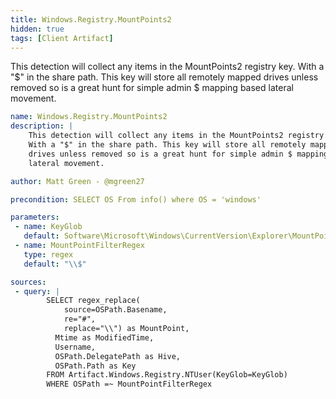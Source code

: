 ```yaml
---
title: Windows.Registry.MountPoints2
hidden: true
tags: [Client Artifact]
---
```


This detection will collect any items in the MountPoints2 registry key.
With a "$" in the share path. This key will store all remotely mapped
drives unless removed so is a great hunt for simple admin $ mapping based
lateral movement.


```yaml
name: Windows.Registry.MountPoints2
description: |
    This detection will collect any items in the MountPoints2 registry key.
    With a "$" in the share path. This key will store all remotely mapped
    drives unless removed so is a great hunt for simple admin $ mapping based
    lateral movement.

author: Matt Green - @mgreen27

precondition: SELECT OS From info() where OS = 'windows'

parameters:
 - name: KeyGlob
   default: Software\Microsoft\Windows\CurrentVersion\Explorer\MountPoints2\*
 - name: MountPointFilterRegex
   type: regex
   default: "\\$"

sources:
 - query: |
        SELECT regex_replace(
            source=OSPath.Basename,
            re="#",
            replace="\\") as MountPoint,
          Mtime as ModifiedTime,
          Username,
          OSPath.DelegatePath as Hive,
          OSPath.Path as Key
        FROM Artifact.Windows.Registry.NTUser(KeyGlob=KeyGlob)
        WHERE OSPath =~ MountPointFilterRegex

```
